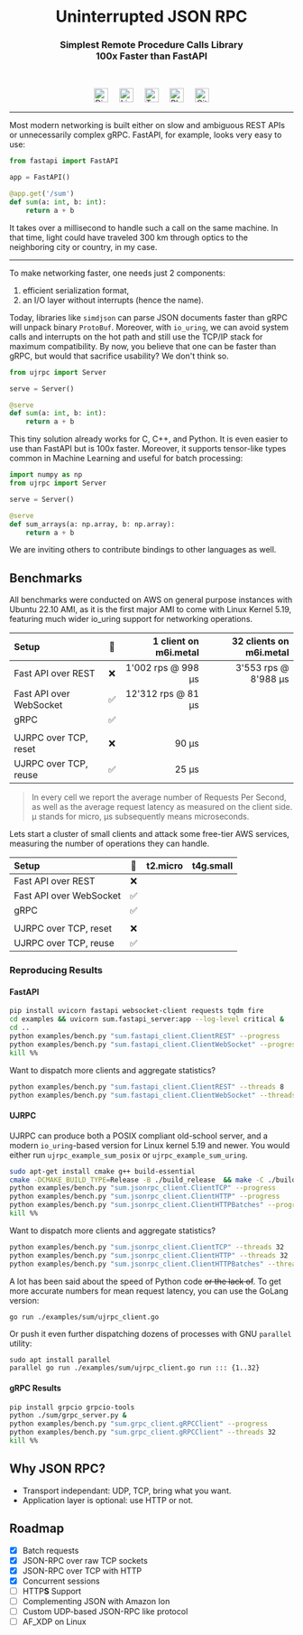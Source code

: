 <h1 align="center">Uninterrupted JSON RPC</h1>
<h3 align="center">
Simplest Remote Procedure Calls Library<br/>
100x Faster than FastAPI<br/>
</h3>
<br/>

<p align="center">
  <a href="https://discord.gg/xuDmpbEDnQ"><img height="25" src="https://github.com/unum-cloud/ukv/raw/main/assets/icons/discord.svg" alt="Discord"></a>
	&nbsp;&nbsp;&nbsp;
  <a href="https://www.linkedin.com/company/unum-cloud/"><img height="25" src="https://github.com/unum-cloud/ukv/raw/main/assets/icons/linkedin.svg" alt="LinkedIn"></a>
  &nbsp;&nbsp;&nbsp;
  <a href="https://twitter.com/unum_cloud"><img height="25" src="https://github.com/unum-cloud/ukv/raw/main/assets/icons/twitter.svg" alt="Twitter"></a>
  &nbsp;&nbsp;&nbsp;
	<a href="https://unum.cloud/post"><img height="25" src="https://github.com/unum-cloud/ukv/raw/main/assets/icons/blog.svg" alt="Blog"></a>
	&nbsp;&nbsp;&nbsp;
	<a href="https://github.com/unum-cloud/ujrpc"><img height="25" src="https://github.com/unum-cloud/ukv/raw/main/assets/icons/github.svg" alt="GitHub"></a>
</p>

---

Most modern networking is built either on slow and ambiguous REST APIs or unnecessarily complex gRPC. FastAPI, for example, looks very easy to use:

```python
from fastapi import FastAPI

app = FastAPI()

@app.get('/sum')
def sum(a: int, b: int):
    return a + b
```

It takes over a millisecond to handle such a call on the same machine.
In that time, light could have traveled 300 km through optics to the neighboring city or country, in my case.

---

To make networking faster, one needs just 2 components:

1. efficient serialization format,
2. an I/O layer without interrupts (hence the name).

Today, libraries like `simdjson` can parse JSON documents faster than gRPC will unpack binary `ProtoBuf`.
Moreover, with `io_uring`, we can avoid system calls and interrupts on the hot path and still use the TCP/IP stack for maximum compatibility.
By now, you believe that one can be faster than gRPC, but would that sacrifice usability?
We don't think so.

```python
from ujrpc import Server

serve = Server()

@serve
def sum(a: int, b: int):
    return a + b
```

This tiny solution already works for C, C++, and Python.
It is even easier to use than FastAPI but is 100x faster.
Moreover, it supports tensor-like types common in Machine Learning and useful for batch processing:

```python
import numpy as np
from ujrpc import Server

serve = Server()

@serve
def sum_arrays(a: np.array, b: np.array):
    return a + b
```

We are inviting others to contribute bindings to other languages as well.

## Benchmarks

All benchmarks were conducted on AWS on general purpose instances with Ubuntu 22.10 AMI, as it is the first major AMI to come with Linux Kernel 5.19, featuring much wider io_uring support for networking operations.

| Setup                   |   🔁   | 1 client on m6i.metal | 32 clients on m6i.metal |
| :---------------------- | :---: | --------------------: | ----------------------: |
| Fast API over REST      |   ❌   |    1'002 rps @ 998 μs |    3'553 rps @ 8'988 μs |
| Fast API over WebSocket |   ✅   |    12'312 rps @ 81 μs |                         |
| gRPC                    |   ✅   |                       |                         |
|                         |       |                       |                         |
| UJRPC over TCP, reset   |   ❌   |                 90 μs |                         |
| UJRPC over TCP, reuse   |   ✅   |                 25 μs |                         |

> In every cell we report the average number of Requests Per Second, as well as the average request latency as measured on the client side.
> μ stands for micro, μs subsequently means microseconds.

Lets start a cluster of small clients and attack some free-tier AWS services, measuring the number of operations they can handle.

| Setup                   |   🔁   | t2.micro | t4g.small |
| :---------------------- | :---: | -------: | --------: |
| Fast API over REST      |   ❌   |          |           |
| Fast API over WebSocket |   ✅   |          |           |
| gRPC                    |   ✅   |          |           |
|                         |       |          |           |
| UJRPC over TCP, reset   |   ❌   |          |           |
| UJRPC over TCP, reuse   |   ✅   |          |           |


### Reproducing Results

#### FastAPI

```sh
pip install uvicorn fastapi websocket-client requests tqdm fire
cd examples && uvicorn sum.fastapi_server:app --log-level critical &
cd ..
python examples/bench.py "sum.fastapi_client.ClientREST" --progress
python examples/bench.py "sum.fastapi_client.ClientWebSocket" --progress
kill %%
```

Want to dispatch more clients and aggregate statistics?

```sh
python examples/bench.py "sum.fastapi_client.ClientREST" --threads 8
python examples/bench.py "sum.fastapi_client.ClientWebSocket" --threads 8
```

#### UJRPC

UJRPC can produce both a POSIX compliant old-school server, and a modern `io_uring`-based version for Linux kernel 5.19 and newer.
You would either run `ujrpc_example_sum_posix` or `ujrpc_example_sum_uring`.

```sh
sudo apt-get install cmake g++ build-essential
cmake -DCMAKE_BUILD_TYPE=Release -B ./build_release  && make -C ./build_release ujrpc_example_sum_posix && ./build_release/ujrpc_example_sum_posix &
python examples/bench.py "sum.jsonrpc_client.ClientTCP" --progress
python examples/bench.py "sum.jsonrpc_client.ClientHTTP" --progress
python examples/bench.py "sum.jsonrpc_client.ClientHTTPBatches" --progress
kill %%
```

Want to dispatch more clients and aggregate statistics?

```sh
python examples/bench.py "sum.jsonrpc_client.ClientTCP" --threads 32
python examples/bench.py "sum.jsonrpc_client.ClientHTTP" --threads 32
python examples/bench.py "sum.jsonrpc_client.ClientHTTPBatches" --threads 32
```

A lot has been said about the speed of Python code ~~or the lack of~~.
To get more accurate numbers for mean request latency, you can use the GoLang version:

```sh
go run ./examples/sum/ujrpc_client.go
```

Or push it even further dispatching dozens of processes with GNU `parallel` utility:

```
sudo apt install parallel
parallel go run ./examples/sum/ujrpc_client.go run ::: {1..32}
```


#### gRPC Results

```sh
pip install grpcio grpcio-tools
python ./sum/grpc_server.py &
python examples/bench.py "sum.grpc_client.gRPCClient" --progress
python examples/bench.py "sum.grpc_client.gRPCClient" --threads 32
kill %%
```

## Why JSON RPC?

- Transport independant: UDP, TCP, bring what you want.
- Application layer is optional: use HTTP or not.

## Roadmap

- [x] Batch requests
- [x] JSON-RPC over raw TCP sockets
- [x] JSON-RPC over TCP with HTTP
- [x] Concurrent sessions
- [ ] HTTP**S** Support
- [ ] Complementing JSON with Amazon Ion
- [ ] Custom UDP-based JSON-RPC like protocol
- [ ] AF_XDP on Linux
